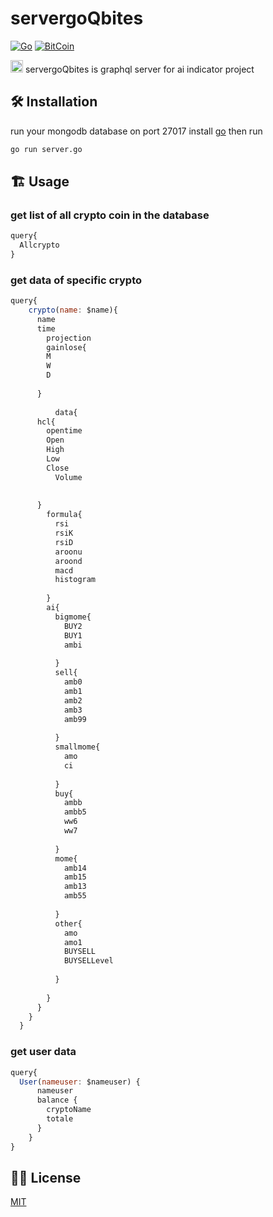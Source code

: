 #  servergoQbites
[![Go](https://img.shields.io/badge/--00ADD8?logo=go&logoColor=ffffff)](https://golang.org/)
[![BitCoin](https://badgen.net/badge/icon/bitcoin?icon=bitcoin&label)](https://bitcoin.org)

	

<img src = "https://github.githubassets.com/images/mona-loading-dark.gif" height=20/> servergoQbites is graphql server for ai indicator project

## :hammer_and_wrench: Installation 
run your mongodb database on port 27017
install [go](https://go.dev/doc/install) then run 

```bash
go run server.go
```

## :building_construction: Usage
### get list of all crypto coin in the database
```javascript
query{
  Allcrypto
}
```
### get data of specific crypto 
```javascript
query{
    crypto(name: $name){
      name
      time
    	projection
    	gainlose{
        M
        W
        D
        
      }
    	
          data{
      hcl{
        opentime
        Open
        High
        Low
        Close
          Volume
        
        
      }
        formula{
          rsi
          rsiK
          rsiD
          aroonu
          aroond
          macd
          histogram
         
        }
        ai{
          bigmome{
            BUY2
            BUY1
            ambi
            
          }
          sell{
            amb0
            amb1
            amb2
            amb3
            amb99
            
          }
          smallmome{
            amo
            ci
            
          }
          buy{
            ambb
            ambb5
            ww6
            ww7
            
          }
          mome{
            amb14
            amb15
            amb13
            amb55
            
          }
          other{
            amo
            amo1
            BUYSELL
            BUYSELLevel
            
          }
          
        }
      }
    }
  }
```
### get user data
```javascript
query{
  User(nameuser: $nameuser) {
      nameuser
      balance {
        cryptoName
        totale
      }
    }
}

```



## :pirate_flag: License
[MIT](https://choosealicense.com/licenses/mit/)
